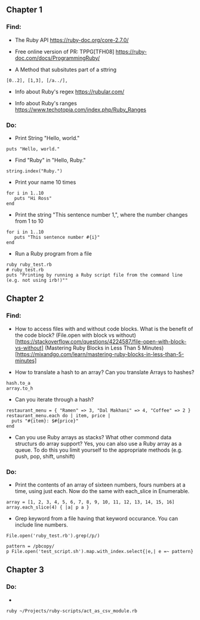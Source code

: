 ## Chapter 1

### Find:
- The Ruby API
https://ruby-doc.org/core-2.7.0/

- Free online version of PR: TPPG[TFH08]
https://ruby-doc.com/docs/ProgrammingRuby/

- A Method that subsitutes part of a sttring
```
[0..2], [1,3], [/a../], 
```

- Info about Ruby's regex
https://rubular.com/

- Info about Ruby's ranges
https://www.techotopia.com/index.php/Ruby_Ranges


### Do:
- Print String "Hello, world."
```
puts "Hello, world."
```

- Find "Ruby" in "Hello, Ruby."
```
string.index("Ruby.")
```

- Print your name 10 times
```
for i in 1..10
   puts "Hi Ross"
end
```

- Print the string "This sentence number 1,", where the number changes from 1 to 10
```
for i in 1..10
   puts "This sentence number #{i}"
end
```

- Run a Ruby program from a file
```
ruby ruby_test.rb
# ruby_test.rb
puts "Printing by running a Ruby script file from the command line (e.g. not using irb!)""
```


## Chapter 2

### Find:
- How to access files with and without code blocks. What is the benefit of the code block?
(File.open with block vs without)[https://stackoverflow.com/questions/4224587/file-open-with-block-vs-without]
(Mastering Ruby Blocks in Less Than 5 Minutes)[https://mixandgo.com/learn/mastering-ruby-blocks-in-less-than-5-minutes]

- How to translate a hash to an array? Can you translate Arrays to hashes?
```
hash.to_a
array.to_h
```

- Can you iterate through a hash?
```
restaurant_menu = { "Ramen" => 3, "Dal Makhani" => 4, "Coffee" => 2 }
restaurant_menu.each do | item, price |
  puts "#{item}: $#{price}"
end
```

- Can you use Ruby arrays as stacks? What other commond data structurs do array support?
Yes, you can also use a Ruby array as a queue. To do this you limit yourself to the appropriate methods (e.g. push, pop, shift, unshift)



### Do:
- Print the contents of an array of sixteen numbers, fours numbers at a time, using just each. Now do the same with each_slice in Enumerable.
```
array = [1, 2, 3, 4, 5, 6, 7, 8, 9, 10, 11, 12, 13, 14, 15, 16]
array.each_slice(4) { |a| p a }
```

- Grep keyword from a file having that keyword occurance. You can include line numbers.
```
File.open('ruby_test.rb').grep(/p/)

pattern = /pbcopy/
p File.open('test_script.sh').map.with_index.select{|e,| e =~ pattern}
```


## Chapter 3

### Do:
- 
```
ruby ~/Projects/ruby-scripts/act_as_csv_module.rb
```

